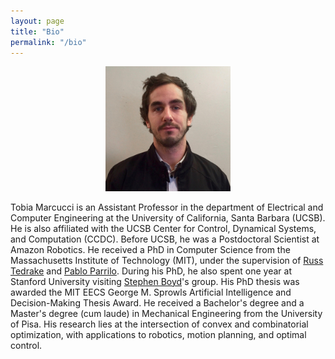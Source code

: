 ```yaml
---
layout: page
title: "Bio"
permalink: "/bio"
---
```


<p align="center">
<img src="me2.jpg"  width="200px"/>
</p>

Tobia Marcucci is an Assistant Professor in the department of Electrical and Computer Engineering at the University of California, Santa Barbara (UCSB).
He is also affiliated with the UCSB Center for Control, Dynamical Systems, and Computation (CCDC).
Before UCSB, he was a Postdoctoral Scientist at Amazon Robotics.
He received a PhD in Computer Science from the Massachusetts Institute of Technology (MIT), under the supervision of [Russ Tedrake](https://groups.csail.mit.edu/locomotion/russt.html) and [Pablo Parrilo](https://www.mit.edu/~parrilo/).
During his PhD, he also spent one year at Stanford University visiting [Stephen Boyd](https://web.stanford.edu/~boyd/)'s group.
His PhD thesis was awarded the MIT EECS George M. Sprowls Artificial Intelligence and Decision-Making Thesis Award.
He received a Bachelor's degree and a Master's degree (cum laude) in Mechanical Engineering from the University of Pisa.
His research lies at the intersection of convex and combinatorial optimization, with applications to robotics, motion planning, and optimal control.

<!-- CV available at: <a href="https://tobiamarcucci.github.io/marcucci_cv.pdf" target="_blank">https://tobiamarcucci.github.io/marcucci_cv.pdf</a> -->

